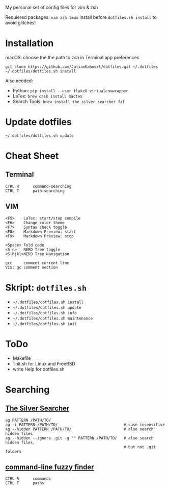 My personal set of config files for vim & zsh

Requiered packages: `vim zsh tmux`
Install before `dotfiles.sh install` to avoid glitches!

# Installation
macOS: choose the the path to zsh in Terminal.app preferences
```
git clone https://github.com/JulianKahnert/dotfiles.git ~/.dotfiles
~/.dotfiles/dotfiles.sh install
```
Also needed:
* Python: `pip install --user flake8 virtualenvwrapper`
* LaTex: `brew cask install mactex`
* Search Tools: `brew install the_silver_searcher fzf`

# Update dotfiles
```
~/.dotfiles/dotfiles.sh update
```

# Cheat Sheet
## Terminal
```
CTRL R      command-searching
CTRL T      path-searching
```

## VIM
```
<F5>    LaTex: start/stop compile
<F6>    Change color theme
<F7>    Syntax check toggle
<F8>    Markdown Preview: start
<F9>    Markdown Preview: stop

<Space> Fold code
<S-n>   NERD Tree toggle
<S-hjkl>NERD Tree Navigation

gcc     comment current line
VIS: gc comment section
```

# Skript: `dotfiles.sh`
* `~/.dotfiles/dotfiles.sh install`
* `~/.dotfiles/dotfiles.sh update`
* `~/.dotfiles/dotfiles.sh info`
* `~/.dotfiles/dotfiles.sh maintenance`
* `~/.dotfiles/dotfiles.sh init`

# ToDo

* Makefile
* `init.sh for Linux and FreeBSD
* write Help for dotfiles.sh

# Searching

## [The Silver Searcher](https://github.com/ggreer/the_silver_searcher)
```
ag PATTERN /PATH/TO/
ag -i PATTERN /PATH/TO/                             # case insensitive
ag --hidden PATTERN /PATH/TO/                       # also search hidden files
ag --hidden --ignore .git -g "" PATTERN /PATH/TO/   # also search hidden files,
                                                    # but not .git folders
```

## [command-line fuzzy finder](https://github.com/junegunn/fzf)
```
CTRL R      commands
CTRL T      paths
```
